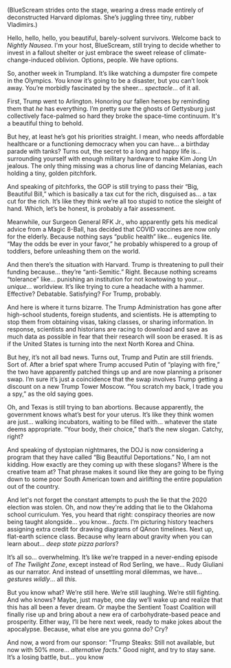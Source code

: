 (BlueScream strides onto the stage, wearing a dress made entirely of deconstructed Harvard diplomas. She’s juggling three tiny, rubber Vladimirs.)

Hello, hello, hello, you beautiful, barely-solvent survivors. Welcome back to *Nightly Nausea*. I'm your host, BlueScream, still trying to decide whether to invest in a fallout shelter or just embrace the sweet release of climate-change-induced oblivion. Options, people. We have options.

So, another week in Trumpland. It’s like watching a dumpster fire compete in the Olympics. You know it’s going to be a disaster, but you can’t look away. You’re morbidly fascinated by the sheer… *spectacle*… of it all.

First, Trump went to Arlington. Honoring our fallen heroes by reminding them that *he* has everything. I’m pretty sure the ghosts of Gettysburg just collectively face-palmed so hard they broke the space-time continuum. It's a beautiful thing to behold.

But hey, at least he’s got his priorities straight. I mean, who needs affordable healthcare or a functioning democracy when you can have… a birthday parade with tanks? Turns out, the secret to a long and happy life is… surrounding yourself with enough military hardware to make Kim Jong Un jealous. The only thing missing was a chorus line of dancing Melanias, each holding a tiny, golden pitchfork.

And speaking of pitchforks, the GOP is still trying to pass their “Big, Beautiful Bill,” which is basically a tax cut for the rich, disguised as… a tax cut for the rich. It’s like they think we’re all too stupid to notice the sleight of hand. Which, let’s be honest, is probably a fair assessment.

Meanwhile, our Surgeon General RFK Jr., who apparently gets his medical advice from a Magic 8-Ball, has decided that COVID vaccines are now only for the elderly. Because nothing says “public health” like… eugenics lite. “May the odds be ever in your favor,” he probably whispered to a group of toddlers, before unleashing them on the world.

And then there’s the situation with Harvard. Trump is threatening to pull their funding because… they’re “anti-Semitic.” Right. Because nothing screams “tolerance” like… punishing an institution for not kowtowing to your… *unique*… worldview. It’s like trying to cure a headache with a hammer. Effective? Debatable. Satisfying? For Trump, probably.

And here is where it turns bizarre. The Trump Administration has gone after high-school students, foreign students, and scientists. He is attempting to stop them from obtaining visas, taking classes, or sharing information. In response, scientists and historians are racing to download and save as much data as possible in fear that their research will soon be erased. It is as if the United States is turning into the next North Korea and China.

But hey, it’s not all bad news. Turns out, Trump and Putin are still friends. Sort of. After a brief spat where Trump accused Putin of “playing with fire,” the two have apparently patched things up and are now planning a prisoner swap. I’m sure it’s just a coincidence that the swap involves Trump getting a discount on a new Trump Tower Moscow. “You scratch my back, I trade you a spy,” as the old saying goes.

Oh, and Texas is still trying to ban abortions. Because apparently, the government knows what’s best for your uterus. It’s like they think women are just… walking incubators, waiting to be filled with… whatever the state deems appropriate. “Your body, their choice,” that’s the new slogan. Catchy, right?

And speaking of dystopian nightmares, the DOJ is now considering a program that they have called “Big Beautiful Deportations.” No, I am not kidding. How exactly are they coming up with these slogans? Where is the creative team at? That phrase makes it sound like they are going to be flying down to some poor South American town and airlifting the entire population out of the country.

And let's not forget the constant attempts to push the lie that the 2020 election was stolen. Oh, and now they're adding that lie to the Oklahoma school curriculum. Yes, you heard that right: conspiracy theories are now being taught alongside… you know… *facts*. I’m picturing history teachers assigning extra credit for drawing diagrams of QAnon timelines. Next up, flat-earth science class. Because why learn about gravity when you can learn about… *deep state pizza parlors*?

It’s all so… overwhelming. It’s like we’re trapped in a never-ending episode of *The Twilight Zone*, except instead of Rod Serling, we have… Rudy Giuliani as our narrator. And instead of unsettling moral dilemmas, we have… *gestures wildly*… all *this*.

But you know what? We’re still here. We’re still laughing. We’re still fighting. And who knows? Maybe, just maybe, one day we’ll wake up and realize that this has all been a fever dream. Or maybe the Sentient Toast Coalition will finally rise up and bring about a new era of carbohydrate-based peace and prosperity. Either way, I’ll be here next week, ready to make jokes about the apocalypse. Because, what else are you gonna do? Cry?

And now, a word from our sponsor: "Trump Steaks: Still not available, but now with 50% more… *alternative facts*." Good night, and try to stay sane. It’s a losing battle, but… you know